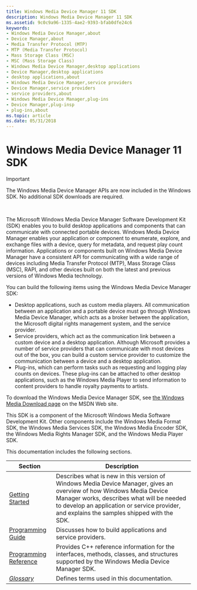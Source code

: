 ```yaml
---
title: Windows Media Device Manager 11 SDK
description: Windows Media Device Manager 11 SDK
ms.assetid: 9c0c9a96-1335-4ae2-9393-bfab0dfe24c6
keywords:
- Windows Media Device Manager,about
- Device Manager,about
- Media Transfer Protocol (MTP)
- MTP (Media Transfer Protocol)
- Mass Storage Class (MSC)
- MSC (Mass Storage Class)
- Windows Media Device Manager,desktop applications
- Device Manager,desktop applications
- desktop applications,about
- Windows Media Device Manager,service providers
- Device Manager,service providers
- service providers,about
- Windows Media Device Manager,plug-ins
- Device Manager,plug-insp
- plug-ins,about
ms.topic: article
ms.date: 05/31/2018
---
```


# Windows Media Device Manager 11 SDK

> [!IMPORTANT]
> The Windows Media Device Manager APIs are now included in the Windows SDK. No additional SDK downloads are required.

 

The Microsoft Windows Media Device Manager Software Development Kit (SDK) enables you to build desktop applications and components that can communicate with connected portable devices. Windows Media Device Manager enables your application or component to enumerate, explore, and exchange files with a device, query for metadata, and request play count information. Applications or components built on Windows Media Device Manager have a consistent API for communicating with a wide range of devices including Media Transfer Protocol (MTP), Mass Storage Class (MSC), RAPI, and other devices built on both the latest and previous versions of Windows Media technology.

You can build the following items using the Windows Media Device Manager SDK:

-   Desktop applications, such as custom media players. All communication between an application and a portable device must go through Windows Media Device Manager, which acts as a broker between the application, the Microsoft digital rights management system, and the service provider.
-   Service providers, which act as the communication link between a custom device and a desktop application. Although Microsoft provides a number of service providers that can communicate with most devices out of the box, you can build a custom service provider to customize the communication between a device and a desktop application.
-   Plug-ins, which can perform tasks such as requesting and logging play counts on devices. These plug-ins can be attached to other desktop applications, such as the Windows Media Player to send information to content providers to handle royalty payments to artists.

To download the Windows Media Device Manager SDK, see [the Windows Media Download page](https://go.microsoft.com/fwlink/p/?linkid=18502) on the MSDN Web site.

This SDK is a component of the Microsoft Windows Media Software Development Kit. Other components include the Windows Media Format SDK, the Windows Media Services SDK, the Windows Media Encoder SDK, the Windows Media Rights Manager SDK, and the Windows Media Player SDK.

This documentation includes the following sections.



| Section                                            | Description                                                                                                                                                                                                                                                     |
|----------------------------------------------------|-----------------------------------------------------------------------------------------------------------------------------------------------------------------------------------------------------------------------------------------------------------------|
| [Getting Started](getting-started.md)             | Describes what is new in this version of Windows Media Device Manager, gives an overview of how Windows Media Device Manager works, describes what will be needed to develop an application or service provider, and explains the samples shipped with the SDK. |
| [Programming Guide](programming-guide.md)         | Discusses how to build applications and service providers.                                                                                                                                                                                                      |
| [Programming Reference](programming-reference.md) | Provides C++ reference information for the interfaces, methods, classes, and structures supported by the Windows Media Device Manager SDK.                                                                                                                      |
| [*Glossary*](wmdm-glossary.md)                    | Defines terms used in this documentation.                                                                                                                                                                                                                       |



 

 

 




